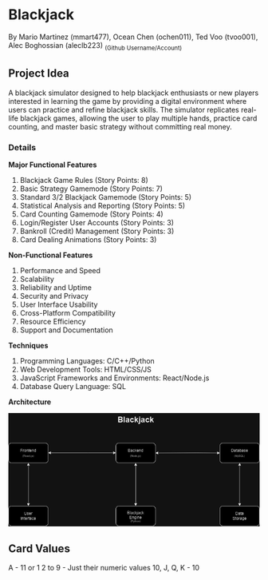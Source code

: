 # **Blackjack**

By Mario Martinez (mmart477), Ocean Chen (ochen011), Ted Voo (tvoo001), Alec Boghossian (aleclb223) 
<sub>(Github Username/Account)<sub>

## **Project Idea**
A blackjack simulator designed to help blackjack enthusiasts or new players interested in learning the game by providing a digital environment where users can practice and refine blackjack skills. The simulator replicates real-life blackjack games, allowing the user to play multiple hands, practice card counting, and master basic strategy without committing real money.

### **Details**

**Major Functional Features**
1. Blackjack Game Rules (Story Points: 8) 
2. Basic Strategy Gamemode (Story Points: 7) 
3. Standard 3/2 Blackjack Gamemode (Story Points: 5)
4. Statistical Analysis and Reporting (Story Points: 5)
5. Card Counting Gamemode (Story Points: 4)
6. Login/Register User Accounts (Story Points: 3) 
7. Bankroll (Credit) Management (Story Points: 3)
8. Card Dealing Animations (Story Points: 3)

**Non-Functional Features**
1. Performance and Speed
2. Scalability
3. Reliability and Uptime
4. Security and Privacy
5. User Interface Usability
6. Cross-Platform Compatibility
8. Resource Efficiency
9. Support and Documentation

**Techniques**
1. Programming Languages: C/C++/Python
2. Web Development Tools: HTML/CSS/JS
3. JavaScript Frameworks and Environments: React/Node.js
4. Database Query Language: SQL

**Architecture**

![Diagram](https://github.com/CS-179K/Blackjack/blob/main/Burndown/Blackjack.drawio.png?raw=true)


## **Card Values**
A - 11 or 1 
2 to 9 - Just their numeric values
10, J, Q, K - 10 

